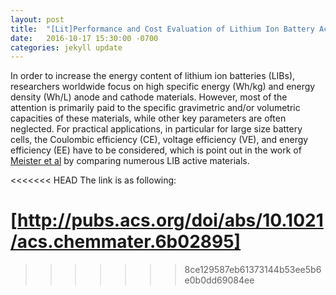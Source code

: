 ```yaml
---
layout: post
title:  "[Lit]Performance and Cost Evaluation of Lithium Ion Battery Active Materials"
date:   2016-10-17 15:30:00 -0700
categories: jekyll update
---
```


In order to increase the energy content of lithium ion
batteries (LIBs), researchers worldwide focus on high specific energy
(Wh/kg) and energy density (Wh/L) anode and cathode materials.
However, most of the attention is primarily paid to the specific
gravimetric and/or volumetric capacities of these materials, while other
key parameters are often neglected. For practical applications, in
particular for large size battery cells, the Coulombic efficiency (CE),
voltage efficiency (VE), and energy efficiency (EE) have to be
considered, which is point out in the work of 
[Meister et al](http://pubs.acs.org/doi/abs/10.1021/acs.chemmater.6b02895) 
by comparing numerous LIB active materials.

<<<<<<< HEAD
The link is as following:

[http://pubs.acs.org/doi/abs/10.1021/acs.chemmater.6b02895]
=======
>>>>>>> 8ce129587eb61373144b53ee5b6e0b0dd69084ee
